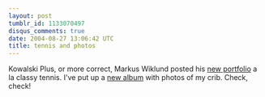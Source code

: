 ```yaml
---
layout: post
tumblr_id: 1133070497
disqus_comments: true
date: 2004-08-27 13:06:42 UTC
title: tennis and photos
---
```


Kowalski Plus, or more correct, Markus Wiklund posted his <a href="http://www.kowalskiplus.com/" target="_blank">new portfolio</a> a la classy tennis. I've put up a <a href="/rp14/photo/misc/Theme_-_My_Crib/">new album</a> with photos of my crib. Check, check!
